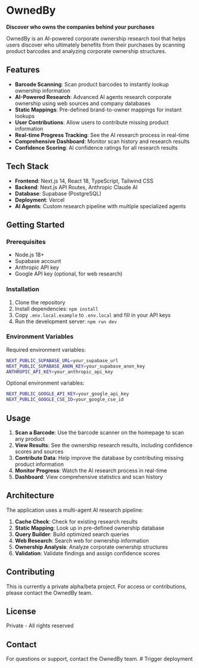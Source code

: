 # OwnedBy

**Discover who owns the companies behind your purchases**

OwnedBy is an AI-powered corporate ownership research tool that helps users discover who ultimately benefits from their purchases by scanning product barcodes and analyzing corporate ownership structures.

## Features

- **Barcode Scanning**: Scan product barcodes to instantly lookup ownership information
- **AI-Powered Research**: Advanced AI agents research corporate ownership using web sources and company databases
- **Static Mappings**: Pre-defined brand-to-owner mappings for instant lookups
- **User Contributions**: Allow users to contribute missing product information
- **Real-time Progress Tracking**: See the AI research process in real-time
- **Comprehensive Dashboard**: Monitor scan history and research results
- **Confidence Scoring**: AI confidence ratings for all research results

## Tech Stack

- **Frontend**: Next.js 14, React 18, TypeScript, Tailwind CSS
- **Backend**: Next.js API Routes, Anthropic Claude AI
- **Database**: Supabase (PostgreSQL)
- **Deployment**: Vercel
- **AI Agents**: Custom research pipeline with multiple specialized agents

## Getting Started

### Prerequisites

- Node.js 18+
- Supabase account
- Anthropic API key
- Google API key (optional, for web research)

### Installation

1. Clone the repository
2. Install dependencies: `npm install`
3. Copy `.env.local.example` to `.env.local` and fill in your API keys
4. Run the development server: `npm run dev`

### Environment Variables

Required environment variables:

```bash
NEXT_PUBLIC_SUPABASE_URL=your_supabase_url
NEXT_PUBLIC_SUPABASE_ANON_KEY=your_supabase_anon_key
ANTHROPIC_API_KEY=your_anthropic_api_key
```

Optional environment variables:

```bash
NEXT_PUBLIC_GOOGLE_API_KEY=your_google_api_key
NEXT_PUBLIC_GOOGLE_CSE_ID=your_google_cse_id
```

## Usage

1. **Scan a Barcode**: Use the barcode scanner on the homepage to scan any product
2. **View Results**: See the ownership research results, including confidence scores and sources
3. **Contribute Data**: Help improve the database by contributing missing product information
4. **Monitor Progress**: Watch the AI research process in real-time
5. **Dashboard**: View comprehensive statistics and scan history

## Architecture

The application uses a multi-agent AI research pipeline:

1. **Cache Check**: Check for existing research results
2. **Static Mapping**: Look up in pre-defined ownership database
3. **Query Builder**: Build optimized search queries
4. **Web Research**: Search web for ownership information
5. **Ownership Analysis**: Analyze corporate ownership structures
6. **Validation**: Validate findings and assign confidence scores

## Contributing

This is currently a private alpha/beta project. For access or contributions, please contact the OwnedBy team.

## License

Private - All rights reserved

## Contact

For questions or support, contact the OwnedBy team. # Trigger deployment
